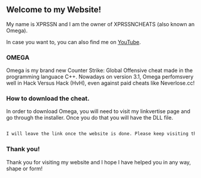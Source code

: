 ## Welcome to my Website! 

My name is XPRSSN and I am the owner of XPRSSNCHEATS (also known an Omega).

In case you want to, you can also find me on [YouTube](https://www.youtube.com/watch?v=dQw4w9WgXcQ).

### OMEGA

Omega is my brand new Counter Strike: Global Offensive cheat made in the programming languace C++. Nowadays on version 3.1, Omega perfomsvery well in Hack Versus Hack (HvH), even against paid cheats like Neverlose.cc!

### How to download the cheat.

In order to download Omega, you will need to visit my linkvertise page and go through the installer. Once you do that you will have the DLL file.

```markdown

I will leave the link once the website is done. Please keep visiting this page because that will happen very soon!

```

### Thank you!

Thank you for visiting my website and I hope I have helped you in any way, shape or form!

